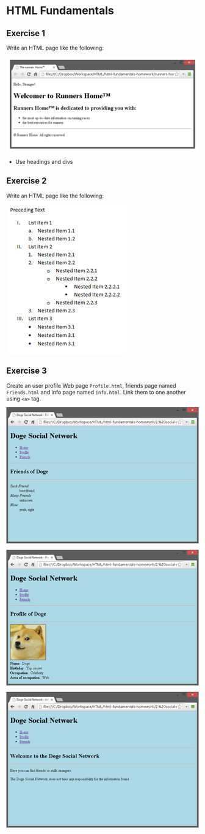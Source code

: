 # HTML Fundamentals

## Exercise 1
Write an HTML page like the following:

![Screenshot](images/index1.png)

* Use headings and divs

## Exercise 2
Write an HTML page like the following:

![Screenshot](images/index2.png)

## Exercise 3
Create an user profile Web page `Profile.html`, friends page named `Friends.html` and info page named `Info.html`. Link them to one another using `<a>` tag.

![Screenshot](images/SocialSite1.png)

![Screenshot](images/SocialSite2.png)

![Screenshot](images/SocialSite3.png)
